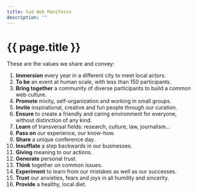 ```yaml
---
title: Sud Web Manifesto
description: ""
---
```


<div class="thanks-banner lozad" data-background-image="/assets/images/public-large.jpg"></div>

<div class="wrapper" markdown="1">

# {{ page.title }}

These are the values we share and convey:

1. **Immersion** every year in a different city to meet local actors.
2. **To be** an event at human scale, with less than 150 participants.
3. **Bring together** a community of diverse participants to build a common web culture.
4. **Promote** mixity, self-organization and working in small groups.
5. **Invite** inspirational, creative and fun people through our curation.
6. **Ensure** to create a friendly and caring environment for everyone, without distinction of any kind.
7. **Learn** of transversal fields: research, culture, law, journalism...
8. **Pass on** our experience, our know-how.
9. **Share** a unique conference day.
10. **Insufflate** a step backwards in our businesses.
11. **Giving** meaning to our actions.
12. **Generate** personal trust.
13. **Think** together on common issues.
14. **Experiment** to learn from our mistakes as well as our successes.
15. **Trust** our anxieties, fears and joys in all humility and sincerity.
16. **Provide** a healthy, local diet.

</div>
